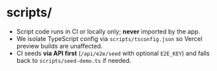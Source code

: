 # scripts/

- Script code runs in CI or locally only; **never** imported by the app.
- We isolate TypeScript config via `scripts/tsconfig.json` so Vercel preview builds are unaffected.
- CI seeds **via API first** (`/api/e2e/seed` with optional `E2E_KEY`) and falls back to `scripts/seed-demo.ts` if needed.
